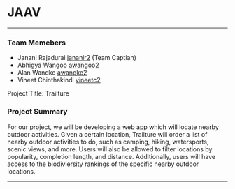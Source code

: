 # JAAV
*** 
### Team Memebers 
- Janani Rajadurai [jananir2](jananir2@illinois.edu) (Team Captian)
- Abhigya Wangoo [awangoo2](awangoo2@illinois.edu)
- Alan Wandke [awandke2](awandke2@illinois.edu)
- Vineet Chinthakindi [vineetc2](vineetc2@illinois.edu)

Project Title: Trailture

### Project Summary
For our project, we will be developing a web app which will locate nearby outdoor activities. Given a certain location, Trailture will order a list of nearby outdoor activities to do, such as camping, hiking, watersports, scenic views, and more. Users will also be allowed to filter locations by popularity, completion length, and distance. Additionally, users will have access to the biodiviersity rankings of the specific nearby outdoor locations.
***



